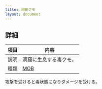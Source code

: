 ```yaml
---
title: 洞窟クモ
layout: document
---
```

## 詳細

|項目|内容|
|---|---|
|説明|洞窟に生息する毒クモ。|
|種類|[MOB](MOB)|

攻撃を受けると毒状態になりダメージを受ける。

